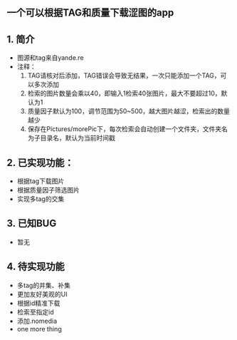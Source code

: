 ## 一个可以根据TAG和质量下载涩图的app

## 1. 简介

- 图源和tag来自yande.re
- 注释：
  1. TAG请核对后添加，TAG错误会导致无结果，一次只能添加一个TAG，可以多次添加
  2. 检索的图片数量会乘以40，即输入1检索40张图片，最大不要超过10，默认为1
  3. 质量因子默认为100，调节范围为50~500，越大图片越涩，检索出的数量越少
  4. 保存在Pictures/morePic下，每次检索会自动创建一个文件夹，文件夹名为子目录名，默认为当前时间戳

## 2. 已实现功能：

- 根据tag下载图片
- 根据质量因子筛选图片
- 实现多tag的交集

## 3. 已知BUG

- 暂无

## 4. 待实现功能

- 多tag的并集、补集
- 更加友好美观的UI
- 根据id精准下载
- 检索至指定id
- 添加.nomedia
- one more thing